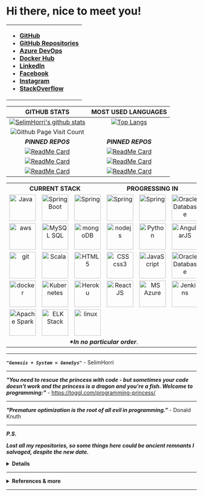 # Hi there, nice to meet you!

<table cellspacing="1" cellpadding="2" valign="middle" style="border-collapse: collapse; border: none;">
  <tbody>
    <tr style="border: none;">
      <td style="border: none;">

- **[GitHub](https://github.com/SelimHorri)**
- **[GitHub Repositories](https://github.com/SelimHorri?tab=repositories)**
- **[Azure DevOps](https://slimhorri.visualstudio.com/GitHub%20Opensource%20Projects)**
- **[Docker Hub](https://hub.docker.com/u/selimhorri)**
- **[LinkedIn](https://www.linkedin.com/in/selim-horri-98b363158/)**
- **[Facebook](https://www.facebook.com/SelimHorri/)**
- **[Instagram](https://www.instagram.com/selimhorri/)**
- **[StackOverflow](https://stackoverflow.com/users/8924970/selim-horri)**
<!--- **[My website / Business card](https://atkuzmanov.wordpress.com/)**-->
<!--- **[LinkTree](https://linktr.ee/atkuzmanov)**-->
<!-- - **[Found anything useful?! Buy me a cup of coffee if you feel like it. Thanks!️](https://sites.google.com/view/atkuzmanov/home) ☕** -->
<!-- - [![ko-fi](https://www.ko-fi.com/img/githubbutton_sm.svg)](https://ko-fi.com/V7V22AJ80) -->
<!-- - **[Hackerrank](https://www.hackerrank.com/atkuzmanov?hr_r=1)** -->
<!-- - **[LeetCode](https://leetcode.com/atkuzmanov/)** -->
<!--- **[Repl.it](https://repl.it/@atkuzmanov)** -->
<!--- **[Repl.it Referral](https://repl.it/upgrade/atkuzmanov)** -->
<!-- - **[Postman](https://explore.postman.com/atkuzmanov)** -->
  </tbody>
</table>

|GITHUB STATS|MOST USED LANGUAGES|
|:---:|:---:|
|[![SelimHorri's github stats](https://github-readme-stats.vercel.app/api?username=SelimHorri&count_private=true&show_icons=true&theme=tokyonight)](https://github.com/SelimHorri/github-readme-stats)|[![Top Langs](https://github-readme-stats.vercel.app/api/top-langs/?username=SelimHorri&hide=Rich%20Text%20Format,scheme,xml,shell,yaml,haml,json,css,sass,scss,javascript,vim%20script&langs_count=10&&exclude_repo=blueprintcode-scalatra-wip-temp-example-2018-02-01,blueprintcode-react-wip-temp-example-2018-02-01,javascript-playground-wip-temp-examples&layout=compact&theme=tokyonight)](https://github.com/SelimHorri/github-readme-stats)|
|![Github Page Visit Count](https://komarev.com/ghpvc/?username=SelimHorri)||
|***PINNED REPOS***|***PINNED REPOS***|
|[![ReadMe Card](https://github-readme-stats.vercel.app/api/pin/?username=SelimHorri&repo=project-tracking-system)](https://github.com/SelimHorri/project-tracking-system)|[![ReadMe Card](https://github-readme-stats.vercel.app/api/pin/?username=SelimHorri&repo=quarkus-plays-with-spring-h2-panache)](https://github.com/SelimHorri/quarkus-plays-with-spring-h2-panache)|
|[![ReadMe Card](https://github-readme-stats.vercel.app/api/pin/?username=SelimHorri&repo=jhipster-architectural-comparison)](https://github.com/SelimHorri/jhipster-architectural-comparison)|[![ReadMe Card](https://github-readme-stats.vercel.app/api/pin/?username=SelimHorri&repo=employees-simple-management)](https://github.com/SelimHorri/employees-simple-management)|
|[![ReadMe Card](https://github-readme-stats.vercel.app/api/pin/?username=SelimHorri&repo=angular-frontend-app)](https://github.com/SelimHorri/angular-frontend-app)|[![ReadMe Card](https://github-readme-stats.vercel.app/api/pin/?username=SelimHorri&repo=spring-boot-angular-confinement)](https://github.com/SelimHorri/spring-boot-angular-confinement)

<table border="0" cellspacing="0" cellpadding="0" allign="center">
  <tbody>
    <tr>
      <th colspan="3">CURRENT STACK</th>
      <th colspan="3">PROGRESSING IN</th>
    </tr>
    <tr>
      <td align="center">
        <a href="https://www.oracle.com/uk/java/">
          <img src="https://upload.wikimedia.org/wikipedia/en/3/30/Java_programming_language_logo.svg" alt="Java" width="70" height="70"/>
        </a>
      </td>
      <td align="center">
        <a href="https://spring.io/projects/spring-boot">
          <img src="https://spring.io/images/projects/spring-boot-7f2e24fb962501672cc91ccd285ed2ba.svg" alt="SpringBoot" width="70" height="70"/>
        </a>
      </td>
      <td align="center">
        <a href="https://spring.io/">
          <img src="https://spring.io/images/projects/spring-framework-640ad1b04f7efa89e0f0f7353e6b5e02.svg?v=2" alt="Spring" width="70" height="70"/>
        </a>
      </td>
      <td align="center">
        <a href="https://www.graalvm.org/">
          <img src="https://www.graalvm.org/resources/img/graalvm.png" alt="Spring" width="70" height="70"/>
        </a>
      </td>
			<td align="center">
        <a href="https://quarkus.io/">
          <img src="https://images.squarespace-cdn.com/content/5c9b21c1e666692d1b33460b/1557409975418-CRFDZ3MOM347RNLL2C33/quarkus-logo-large.jpg?content-type=image%2Fjpeg" alt="Spring" width="70" height="70"/>
        </a>
      </td>
      <td align="center">
        <a href="https://www.oracle.com/uk/database/technologies/">
          <img src="https://pbs.twimg.com/profile_images/1171452654112755712/MW0_-kQQ.jpg" alt="Oracle Database" width="70" height="70"/>
        </a>
      </td>
    </tr>
    <tr>
      <td align="center">
        <a href="https://aws.amazon.com/">
          <img src="https://a0.awsstatic.com/libra-css/images/logos/aws_logo_smile_1200x630.png" alt="aws" width="70" height="70"/>
        </a>
      </td>
      <td align="center">
        <a href="">
          <a href="https://www.mysql.com/">
            <img src="https://upload.wikimedia.org/wikipedia/en/e/ee/MySQL_Logo.png" alt="MySQL SQL" width="70" height="70"/>
          </a>
        </a>
      </td>
      <td align="center">
        <a href="https://www.mongodb.com/">
          <img src="https://upload.wikimedia.org/wikipedia/en/4/45/MongoDB-Logo.svg" alt="mongoDB" width="70" height="70"/>
        </a>
      </td>
      <td align="center">
        <a href="https://nodejs.org/en/">
          <img src="https://upload.wikimedia.org/wikipedia/commons/d/d9/Node.js_logo.svg" alt="nodejs" width="70" height="70"/>
        </a>
      </td>
      <td align="center">
        <a href="https://www.python.org/">
          <img src="https://upload.wikimedia.org/wikipedia/commons/f/f8/Python_logo_and_wordmark.svg" alt="Python" width="70" height="70"/> 
        </a>
      </td>
      <td align="center">
        <a href="https://angular.io/">
          <img src="https://angular.io/assets/images/logos/angular/angular.svg" alt="AngularJS" width="70" height="70"/>
        </a>
      </td>
    </tr>
    <tr>
      <td align="center">
        <a href="https://github.com/">
          <img src="https://upload.wikimedia.org/wikipedia/commons/9/95/Font_Awesome_5_brands_github.svg" alt="git" width="70" height="70"/>
        </a>
      </td>
      <td align="center">
        <a href="https://www.scala-lang.org/">
          <img src="https://www.scala-lang.org/resources/img/frontpage/scala-spiral.png" alt="Scala" width="70" height="70"/>
        </a>
      </td>
      <td align="center">
        <a href="https://en.wikipedia.org/wiki/HTML5">
          <img src="https://upload.wikimedia.org/wikipedia/commons/6/61/HTML5_logo_and_wordmark.svg" alt="HTML5" width="70" height="70"/>
        </a>
      </td>
      <td align="center">
        <a href="https://en.wikipedia.org/wiki/CSS">
          <img src="https://upload.wikimedia.org/wikipedia/commons/d/d5/CSS3_logo_and_wordmark.svg" alt="CSS css3" width="70" height="70"/>
        </a>
      </td>
      <td align="center">
        <a href="https://en.wikipedia.org/wiki/JavaScript">
          <img src="https://upload.wikimedia.org/wikipedia/commons/thumb/9/99/Unofficial_JavaScript_logo_2.svg/1200px-Unofficial_JavaScript_logo_2.svg.png" alt="JavaScript" width="70" height="70"/>
        </a>
      </td>
      <td align="center">
        <a href="https://cassandra.apache.org/">
          <img src="https://upload.wikimedia.org/wikipedia/commons/thumb/5/5e/Cassandra_logo.svg/1200px-Cassandra_logo.svg.png" alt="Oracle Database" width="70" height="70"/>
        </a>
      </td>
    </tr>
    <tr>
      <td align="center">
        <a href="https://www.docker.com/">
          <img src="https://upload.wikimedia.org/wikipedia/commons/4/4e/Docker_%28container_engine%29_logo.svg" alt="docker" width="70" height="70"/>
        </a>
      </td>
      <td align="center">
        <a href="https://kubernetes.io/">
          <img src="https://upload.wikimedia.org/wikipedia/commons/3/39/Kubernetes_logo_without_workmark.svg" alt="Kubernetes" width="70" height="70"/>
        </a>
      </td>
      <td align="center">
        <a href="https://www.heroku.com/">
          <img src="https://res-3.cloudinary.com/crunchbase-production/image/upload/c_lpad,f_auto,q_auto:eco/v1491420676/cenlvst0fgs8ejx12n8u.png" alt="Heroku" width="70" height="70"/>
        </a>
      </td>
      <td align="center">
        <a href="https://reactjs.org/">
          <img src="https://upload.wikimedia.org/wikipedia/commons/a/a7/React-icon.svg" alt="ReactJS" width="70" height="70"/>
        </a>
      </td>
      <td align="center">
        <a href="https://azure.microsoft.com/en-us/">
          <img src="https://mspoweruser.com/wp-content/uploads/2017/09/azure-1.png" alt="MS Azure" width="70" height="70"/>
        </a>
      </td>
      <td align="center">
        <a href="https://www.jenkins.io/">
          <img src="https://miro.medium.com/max/1600/1*LOFbTP2SxXcFpM_qTsUSuw.png" alt="Jenkins" width="70" height="70"/>
        </a>
      </td>
    </tr>
    <tr>
      <td align="center">
        <a href="https://spark.apache.org/">
          <img src="https://www.onlinebooksreview.com/uploads/blog_images/2017/11/27_file.png" alt="Apache Spark" width="70" height="70"/>
        </a>
      </td>
			<td align="center">
        <a href="https://www.elastic.co/">
          <img src="https://mms.businesswire.com/media/20210107005214/en/712541/5/elastic-logo-V-full_color.jpg" alt="ELK Stack" width="70" height="70"/>
        </a>
      </td>
      <td align="center">
        <a href="https://en.wikipedia.org/wiki/Linux">
          <img src="https://upload.wikimedia.org/wikipedia/commons/3/35/Tux.svg" alt="linux" width="70" height="70"/>
        </a>
      </td>
      <td align="center"></td>
      <td align="center"></td>
      <td align="center"></td>
    </tr>
    <tr>
      <td align="center" colspan="6"><b><i>*In no particular order</i></b>.</td>
    </tr>
  </tbody>
</table>

---

***```"Genesis + System = GeneSys"```*** - SelimHorri

---

***"You need to rescue the princess with code - but sometimes your code doesn't work and the princess is a dragon and you're a fish. Welcome to programming:"*** - <https://toggl.com/programming-princess/>

---

***"Premature optimization is the root of all evil in programming."*** - Donald Knuth

---

***P.S.***

***Lost all my repositories, so some things here could be ancient remnants I salvaged, despite the new date.***

<details>
  <summary> <strong>Details</strong> </summary>
  <br/>

- **[Financial Times (FT) GitHub 90% private repos](https://github.com/atanaskuzmanov-ft)**
- **[BBC GitHub 100% private repos](https://github.com/atanaskuzmanov)**
- **[Old 99% deleted defunct GitHub](https://github.com/atkuzmanov-zz)**
</details>

---

<details>
  <summary> <strong>References & more</strong> </summary>
  <br/>
  <blockquote>
  References:

  <https://pixabay.com/photos/abstract-art-modern-art-design-1245745/>

  <https://giphy.com/gifs/pixels-github-commit-26u4nJPf0JtQPdStq>

  <https://media.giphy.com/media/26u4nJPf0JtQPdStq/giphy.gif>

  <https://toggl.com/programming-princess/>

  <https://github.com/anuraghazra/github-readme-stats>

  <https://www.youracclaim.com/badges/77eb4480-a202-44ae-85da-fb729e84081d/public_url>

  <https://devicon.dev/>

  <https://www.iconfinder.com/>
  </blockquote>
  <blockquote>
  Tech stack logo images references:

  <https://www.java.com/en/>
  <https://go.java/oce/assets/images/CONT9BB45F30C47F489B91D36198A6449A06/native/jc06-java-logo.png>
  <https://upload.wikimedia.org/wikipedia/en/3/30/Java_programming_language_logo.svg>

  <https://spring.io/>
  <https://spring.io/images/projects/spring-framework-640ad1b04f7efa89e0f0f7353e6b5e02.svg?v=2>
  <https://spring.io/images/projects/spring-boot-7f2e24fb962501672cc91ccd285ed2ba.svg>
  <https://en.wikipedia.org/wiki/Spring_Framework#/media/File:Spring_Framework_Logo_2018.svg>

  <https://golang.org/>
  <https://golang.org/lib/godoc/images/go-logo-blue.svg>
  <https://golang.org/doc/gopher/doc.png>
  <https://upload.wikimedia.org/wikipedia/commons/2/23/Golang.png>

  <https://kotlinlang.org/>
  <https://upload.wikimedia.org/wikipedia/commons/7/74/Kotlin-logo.svg>

  <https://reactjs.org/>
  <https://upload.wikimedia.org/wikipedia/commons/a/a7/React-icon.svg>

  <https://aws.amazon.com/>
  <https://a0.awsstatic.com/libra-css/images/logos/aws_logo_smile_1200x630.png>

  <https://www.mysql.com/>
  <https://upload.wikimedia.org/wikipedia/en/e/ee/MySQL_Logo.png>

  <https://www.mongodb.com/>
  <https://upload.wikimedia.org/wikipedia/en/4/45/MongoDB-Logo.svg>

  <https://nodejs.org/en/>
  <https://nodejs.org/static/images/logo.svg>
  <https://upload.wikimedia.org/wikipedia/commons/d/d9/Node.js_logo.svg>

  <https://www.python.org/>
  <https://www.python.org/static/img/python-logo.png>
  <https://upload.wikimedia.org/wikipedia/commons/f/f8/Python_logo_and_wordmark.svg>

  <https://angular.io/>
  <https://angular.io/assets/images/logos/angular/angular.svg>
  <https://angularjs.org/>
  <https://upload.wikimedia.org/wikipedia/commons/c/ca/AngularJS_logo.svg>
  <https://en.wikipedia.org/wiki/Angular_(web_framework)#/media/File:Angular_full_color_logo.svg>

  <https://github.com/>
  <https://upload.wikimedia.org/wikipedia/commons/9/95/Font_Awesome_5_brands_github.svg>
  <https://upload.wikimedia.org/wikipedia/commons/e/ef/Octicons-logo-github.svg>

  <https://en.wikipedia.org/wiki/JavaScript>
  <https://upload.wikimedia.org/wikipedia/commons/thumb/9/99/Unofficial_JavaScript_logo_2.svg/1200px-Unofficial_JavaScript_logo_2.svg.png>

  <https://www.scala-lang.org/>
  <https://www.scala-lang.org/resources/img/frontpage/scala-spiral.png>
  <https://upload.wikimedia.org/wikipedia/commons/3/39/Scala-full-color.svg>

  <https://en.wikipedia.org/wiki/HTML5>
  <https://upload.wikimedia.org/wikipedia/commons/6/61/HTML5_logo_and_wordmark.svg>

  <https://en.wikipedia.org/wiki/CSS>
  <https://upload.wikimedia.org/wikipedia/commons/d/d5/CSS3_logo_and_wordmark.svg>

  <https://www.docker.com/>
  <https://upload.wikimedia.org/wikipedia/commons/4/4e/Docker_%28container_engine%29_logo.svg>

  <https://kubernetes.io/>
  <https://upload.wikimedia.org/wikipedia/commons/3/39/Kubernetes_logo_without_workmark.svg>

  <https://www.apple.com/>
  <https://upload.wikimedia.org/wikipedia/commons/f/fa/Apple_logo_black.svg>
  <https://en.wikipedia.org/wiki/MacOS>
  <https://upload.wikimedia.org/wikipedia/commons/2/21/MacOS_wordmark_%282017%29.svg>

  <https://en.wikipedia.org/wiki/Linux>
  <https://upload.wikimedia.org/wikipedia/commons/3/35/Tux.svg>
  </blockquote>
  <img src="https://media.giphy.com/media/26u4nJPf0JtQPdStq/giphy.gif" alt="example temporary" width="480" height="184"/>
</details>

---

<!--
👋 😃
**atkuzmanov/atkuzmanov** is a ✨ _special_ ✨ repository because its `README.md` (this file) appears on your GitHub profile.

Here are some ideas to get you started:

- 🔭 I’m currently working on ...
- 🌱 I’m currently learning ...
- 👯 I’m looking to collaborate on ...
- 🤔 I’m looking for help with ...
- 💬 Ask me about ...
- 📫 How to reach me: ...
- 😄 Pronouns: ...
- ⚡ Fun fact: ...
-->

